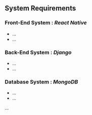 ## System Requirements 

### Front-End System : *React Native*
- ...
- ...


### Back-End System : *Django*
- ...
- ...


### Database System : *MongoDB*
- ...
- ...





...